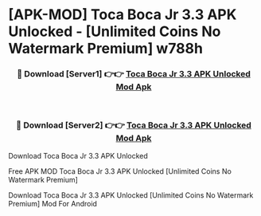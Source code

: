 # [APK-MOD] Toca Boca Jr 3.3 APK Unlocked - [Unlimited Coins No Watermark Premium] w788h



<div align="center">
<h3>🔴 Download [Server1] 👉👉 <a href="https://momento.my/?title=Toca_Boca_Jr_3.3_APK_Unlocked">Toca Boca Jr 3.3 APK Unlocked Mod Apk</a></h3><br>

<h3>🔴 Download [Server2] 👉👉 <a href="https://momento.my/?title=Toca_Boca_Jr_3.3_APK_Unlocked">Toca Boca Jr 3.3 APK Unlocked Mod Apk</a></h3>
</div>



Download Toca Boca Jr 3.3 APK Unlocked 

Free APK MOD Toca Boca Jr 3.3 APK Unlocked [Unlimited Coins No Watermark Premium]

Download Toca Boca Jr 3.3 APK Unlocked [Unlimited Coins No Watermark Premium] Mod For Android
